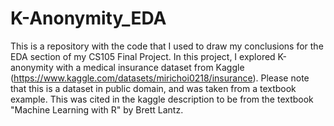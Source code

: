 # K-Anonymity_EDA
This is a repository with the code that I used to draw my conclusions for the EDA section of my CS105 Final Project. In this project, I explored K-anonymity with a medical insurance dataset from Kaggle (https://www.kaggle.com/datasets/mirichoi0218/insurance). Please note that this is a dataset in public domain, and was taken from a textbook example. This was cited in the kaggle description to be from the textbook "Machine Learning with R" by Brett Lantz. 
